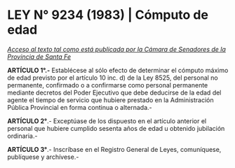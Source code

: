 # LEY N° 9234 (1983) | Cómputo de edad

[_Acceso al texto tal como está publicada por la Cámara de Senadores de la Provincia de Santa Fe_](https://drive.google.com/file/d/1ymioBgBI8k6YV-TWYc4z3j5QN2HYk0FW/view?usp=sharing)

**ARTÍCULO 1°.-** Establécese al sólo efecto de determinar el cómputo máximo de edad previsto por el artículo 10 inc. d) de la Ley 8525, del personal no permanente, confirmado o a confirmarse como personal permanente mediante decretos del Poder Ejecutivo que debe deducirse de la edad del agente el tiempo de servicio que hubiere prestado en la Administración Pública Provincial en forma continua o alternada.-

**ARTÍCULO 2°**.- Exceptúase de los dispuesto en el artículo anterior el personal que hubiere cumplido sesenta años de edad u obtenido jubilación ordinaria.-

**ARTÍCULO 3°**.- Inscríbase en el Registro General de Leyes, comuníquese, publíquese y archívese.-
